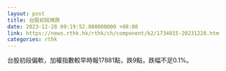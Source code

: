 ```yaml
---
layout: post
title: 台股初段微跌
date: 2023-12-28 09:19:52.000000000 +08:00
link: https://news.rthk.hk/rthk/ch/component/k2/1734015-20231228.htm
categories: rthk
---
```


台股初段偏軟，加權指數較早時報17881點，跌9點，跌幅不足0.1%。
